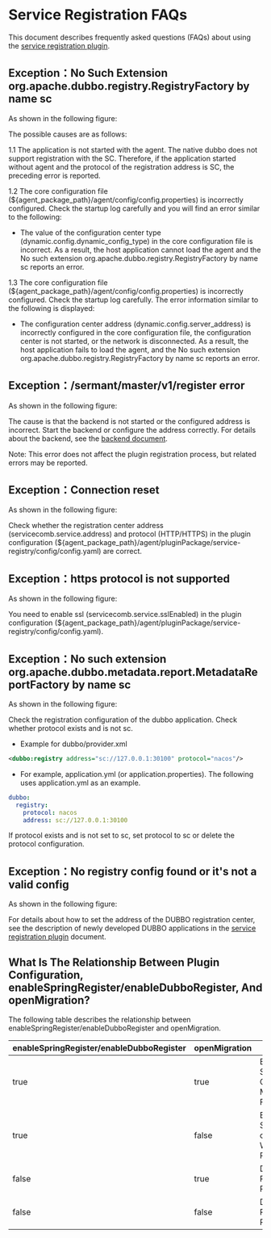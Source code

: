 # Service Registration FAQs

This document describes frequently asked questions (FAQs) about using the [service registration plugin](https://github.com/huaweicloud/Sermant/tree/develop/sermant-plugins/sermant-service-registry).

## Exception：No Such Extension org.apache.dubbo.registry.RegistryFactory by name sc

As shown in the following figure:

<MyImage src="/docs-img/registry-faq-1.png"/>

The possible causes are as follows:

1.1 The application is not started with the agent. The native dubbo does not support registration with the SC. Therefore, if the application started without agent and the protocol of the registration address is SC, the preceding error is reported.

1.2 The core configuration file (${agent_package_path}/agent/config/config.properties) is incorrectly configured. Check the startup log carefully and you will find an error similar to the following:

<MyImage src="/docs-img/registry-faq-2.png"/>

- The value of the configuration center type (dynamic.config.dynamic_config_type) in the core configuration file is incorrect. As a result, the host application cannot load the agent and the No such extension org.apache.dubbo.registry.RegistryFactory by name sc reports an error.

1.3 The core configuration file (${agent_package_path}/agent/config/config.properties) is incorrectly configured. Check the startup log carefully. The error information similar to the following is displayed:

<MyImage src="/docs-img/registry-faq-3.png"/>

- The configuration center address (dynamic.config.server_address) is incorrectly configured in the core configuration file, the configuration center is not started, or the network is disconnected. As a result, the host application fails to load the agent, and the No such extension org.apache.dubbo.registry.RegistryFactory by name sc reports an error.

## Exception：/sermant/master/v1/register error

As shown in the following figure:

<MyImage src="/docs-img/registry-faq-4.png"/>

The cause is that the backend is not started or the configured address is incorrect. Start the backend or configure the address correctly. For details about the backend, see the [backend document](../../document/UserGuide/backend.md).

Note: This error does not affect the plugin registration process, but related errors may be reported.

## Exception：Connection reset

As shown in the following figure:

<MyImage src="/docs-img/registry-faq-5.png"/>

Check whether the registration center address (servicecomb.service.address) and protocol (HTTP/HTTPS) in the plugin configuration (${agent_package_path}/agent/pluginPackage/service-registry/config/config.yaml) are correct.

## Exception：https protocol is not supported

As shown in the following figure:

<MyImage src="/docs-img/registry-faq-6.png"/>

You need to enable ssl (servicecomb.service.sslEnabled) in the plugin configuration (${agent_package_path}/agent/pluginPackage/service-registry/config/config.yaml).

## Exception：No such extension org.apache.dubbo.metadata.report.MetadataReportFactory by name sc

As shown in the following figure:

<MyImage src="/docs-img/registry-faq-7.png"/>

Check the registration configuration of the dubbo application. Check whether protocol exists and is not sc.

- Example for dubbo/provider.xml

```xml
<dubbo:registry address="sc://127.0.0.1:30100" protocol="nacos"/>
```

- For example, application.yml (or application.properties). The following uses application.yml as an example.
```yml
dubbo:
  registry:
    protocol: nacos
    address: sc://127.0.0.1:30100
```

If protocol exists and is not set to sc, set protocol to sc or delete the protocol configuration.

## Exception：No registry config found or it's not a valid config

As shown in the following figure:

<MyImage src="/docs-img/registry-faq-8.png"/>

For details about how to set the address of the DUBBO registration center, see the description of newly developed DUBBO applications in the [service registration plugin](../../plugin/registry/README.md#modify-the-plugin-configuration-file-on-demand) document.

## What Is The Relationship Between Plugin Configuration, enableSpringRegister/enableDubboRegister, And openMigration?

The following table describes the relationship between enableSpringRegister/enableDubboRegister and openMigration.

|enableSpringRegister/enableDubboRegister|openMigration|effect|
|---|---|---|
|true|true|Enabling the Spring Cloud/Dubbo Migration Function|
|true|false|Enable Spring cloud/Dubbo With SC Registration|
|false|true|Disabling the Registration Plugin|
|false|false|Disabling the Registration Plugin|